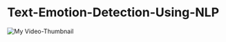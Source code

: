 # Text-Emotion-Detection-Using-NLP

![My Video-Thumbnail](https://github.com/user-attachments/assets/48d7acb7-e539-4365-b589-dcd3b62725f1)


